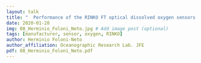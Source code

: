 ```yaml
---
layout: talk
title: "  Performance of the RINKO FT optical dissolved oxygen sensors attached to Argo floats"
date: 2020-01-28
img: 08_Herminio_Foloni_Neto.jpg # Add image post (optional)
tags: [manufacturer, sensor, oxygen, RINKO]
author: Herminio Foloni-Neto
author_affiliation: Oceanographic Research Lab. JFE
pdf: 08_Herminio_Foloni_Neto.pdf
---
```


[jekyll-docs]: https://jekyllrb.com/docs/home
[jekyll-gh]:   https://github.com/jekyll/jekyll
[jekyll-talk]: https://talk.jekyllrb.com/
